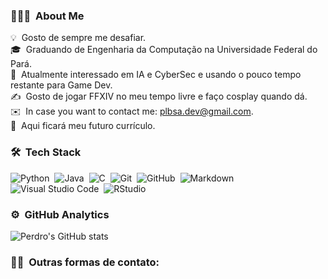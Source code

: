 <!-- ## 👋 &nbsp;Sou Pedro! | I'm Pedro! | Je suis Pedro! -->

### 👨🏻‍💻 &nbsp;About Me

💡 &nbsp;Gosto de sempre me desafiar.\
🎓 &nbsp;Graduando de Engenharia da Computação na Universidade Federal do Pará.\
🌱 &nbsp;Atualmente interessado em IA e CyberSec e usando o pouco tempo restante para Game Dev.\
✍️ &nbsp;Gosto de jogar FFXIV no meu tempo livre e faço cosplay quando dá.\
✉️ &nbsp;In case you want to contact me: plbsa.dev@gmail.com.\
📄 &nbsp;Aqui ficará meu futuro currículo.

### 🛠 &nbsp;Tech Stack

![Python](https://img.shields.io/badge/-Python-05122A?style=flat&logo=python)&nbsp;
![Java](https://img.shields.io/badge/-Java-05122A?style=flat&logo=Java&logoColor=FFA518)&nbsp;
![C](https://img.shields.io/badge/-C-05122A?style=flat&logo=C&logoColor=A8B9CC)&nbsp;
![Git](https://img.shields.io/badge/-Git-05122A?style=flat&logo=git)&nbsp;
![GitHub](https://img.shields.io/badge/-GitHub-05122A?style=flat&logo=github)&nbsp;
![Markdown](https://img.shields.io/badge/-Markdown-05122A?style=flat&logo=markdown)\
![Visual Studio Code](https://img.shields.io/badge/-Visual%20Studio%20Code-05122A?style=flat&logo=visual-studio-code&logoColor=007ACC)&nbsp;
![RStudio](https://img.shields.io/badge/-RStudio-05122A?style=flat&logo=rstudio)&nbsp;

### ⚙️ &nbsp;GitHub Analytics
![Perdro's GitHub stats](https://github-readme-stats.vercel.app/api?username=perdroluvas&theme=catppuccin_mocha&show_icons=true)
### 🤝🏻 &nbsp;Outras formas de contato:
